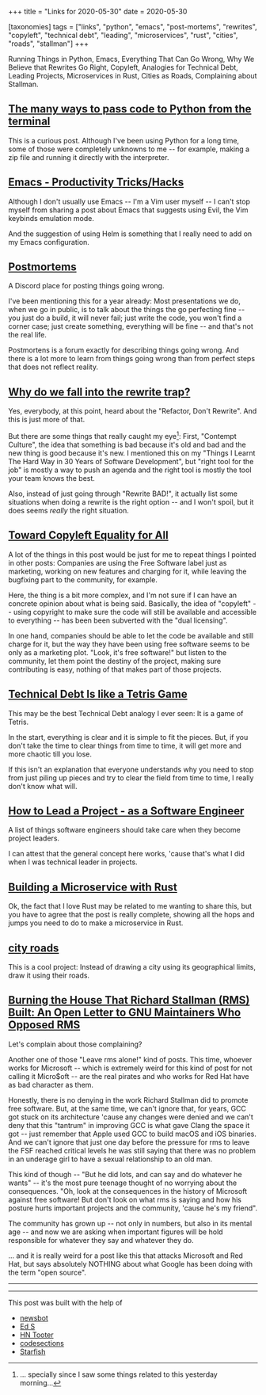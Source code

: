 +++
title = "Links for 2020-05-30"
date = 2020-05-30

[taxonomies]
tags = ["links", "python", "emacs", "post-mortems", "rewrites", "copyleft",
"technical debt", "leading", "microservices", "rust", "cities", "roads",
"stallman"]
+++

Running Things in Python, Emacs, Everything That Can Go Wrong, Why We Believe
that Rewrites Go Right, Copyleft, Analogies for Technical Debt, Leading
Projects, Microservices in Rust, Cities as Roads, Complaining about Stallman.

<!-- more -->

## [The many ways to pass code to Python from the terminal](https://snarky.ca/the-many-ways-to-pass-code-to-python-from-the-terminal/)

This is a curious post. Although I've been using Python for a long time, 
some of those were completely unknowns to me -- for example, making a zip file
and running it directly with the interpreter.

## [Emacs - Productivity Tricks/Hacks](http://www.mycpu.org/emacs-productivity-setup/)

Although I don't usually use Emacs -- I'm a Vim user myself -- I can't stop
myself from sharing a post about Emacs that suggests using Evil, the Vim
keybinds emulation mode.

And the suggestion of using Helm is something that I really need to add on my
Emacs configuration.

## [Postmortems](https://postmortems.info/)

A Discord place for posting things going wrong.

I've been mentioning this for a year already: Most presentations we do, when
we go in public, is to talk about the things the go perfecting fine -- you
just do a build, it will never fail; just write the code, you won't find a
corner case; just create something, everything will be fine -- and that's not
the real life.

Postmortens is a forum exactly for describing things going wrong. And there is
a lot more to learn from things going wrong than from perfect steps that does
not reflect reality.

## [Why do we fall into the rewrite trap?](https://www.justindfuller.com/2020/01/why-do-we-fall-into-the-rewrite-trap/)

Yes, everybody, at this point, heard about the "Refactor, Don't Rewrite". And
this is just more of that.

But there are some things that really caught my eye[^1]: First, "Contempt
Culture", the idea that something is bad because it's old and bad and the new
thing is good because it's new. I mentioned this on my "Things I Learnt The
Hard Way in 30 Years of Software Development", but "right tool for the job" is
mostly a way to push an agenda and the right tool is mostly the tool your team
knows the best.

Also, instead of just going through "Rewrite BAD!", it actually list some
situations when doing a rewrite is the right option -- and I won't spoil, but
it does seems _really_ the right situation.

## [Toward Copyleft Equality for All](https://sfconservancy.org/blog/2020/jan/06/copyleft-equality/)

A lot of the things in this post would be just for me to repeat things I
pointed in other posts: Companies are using the Free Software label just as
marketing, working on new features and charging for it, while leaving the
bugfixing part to the community, for example.

Here, the thing is a bit more complex, and I'm not sure if I can have an
concrete opinion about what is being said. Basically, the idea of 
"copyleft" -- using copyright to make sure the code will still be available
and accessible to everything -- has been been subverted with the "dual
licensing".

In one hand, companies should be able to let the code be available and still
charge for it, but the way they have been using free software seems to be only
as a marketing plot. "Look, it's free software!" but listen to the community,
let them point the destiny of the project, making sure contributing is easy,
nothing of that makes part of those projects.

## [Technical Debt Is like a Tetris Game](https://www.fluentcpp.com/2020/01/17/technical-debt-is-like-a-tetris-game/)

This may be the best Technical Debt analogy I ever seen: It is a game of
Tetris.

In the start, everything is clear and it is simple to fit the pieces. But, if
you don't take the time to clear things from time to time, it will get more
and more chaotic till you lose.

If this isn't an explanation that everyone understands why you need to stop
from just piling up pieces and try to clear the field from time to time, I
really don't know what will.

## [How to Lead a Project - as a Software Engineer](https://blog.pragmaticengineer.com/how-to-lead-a-project-in-software-development/)

A list of things software engineers should take care when they become project
leaders.

I can attest that the general concept here works, 'cause that's what I did
when I was technical leader in projects.

## [Building a Microservice with Rust](https://medium.com/@diego_pacheco/building-a-microservice-with-rust-957420f196fc)

Ok, the fact that I love Rust may be related to me wanting to share this, but
you have to agree that the post is really complete, showing all the hops and
jumps you need to do to make a microservice in Rust.

## [city roads](https://anvaka.github.io/city-roads/)

This is a cool project: Instead of drawing a city using its geographical
limits, draw it using their roads.

## [Burning the House That Richard Stallman (RMS) Built: An Open Letter to GNU Maintainers Who Opposed RMS](http://techrights.org/2020/05/30/open-letter-to-gnu-maintainers/)

Let's complain about those complaining?

Another one of those "Leave rms alone!" kind of posts. This time, whoever
works for Microsoft -- which is extremely weird for this kind of post for not
calling it Micro$oft -- are the real pirates and who works for Red Hat have as
bad character as them.

Honestly, there is no denying in the work Richard Stallman did to promote free
software. But, at the same time, we can't ignore that, for years, GCC got
stuck on its architecture 'cause any changes were denied and we can't deny
that this "tantrum" in improving GCC is what gave Clang the space it got --
just remember that Apple used GCC to build macOS and iOS binaries. And we
can't ignore that just one day before the pressure for rms to leave the FSF
reached critical levels he was still saying that there was no problem in an
underage girl to have a sexual relationship to an old man.

This kind of though -- "But he did lots, and can say and do whatever he 
wants" -- it's the most pure teenage thought of no worrying about the
consequences. "Oh, look at the consequences in the history of Microsoft
against free software! But don't look on what rms is saying and how his
posture hurts important projects and the community, 'cause he's my friend".

The community has grown up -- not only in numbers, but also in its mental 
age -- and now we are asking when important figures will be hold responsible
for whatever they say and whatever they do.

... and it is really weird for a post like this that attacks Microsoft and
Red Hat, but says absolutely NOTHING about what Google has been doing with the
term "open source".

---

[^1]: ... specially since I saw some things related to this yesterday
  morning...

---

This post was built with the help of

* [newsbot](https://mastodon.social/@newsbot)
* [Ed S](https://mastodon.sdf.org/@EdS)
* [HN Tooter](https://mastodon.social/@hntooter)
* [codesections](https://fosstodon.org/@codesections)
* [Starfish](https://social.linux.pizza/@redstarfish)
